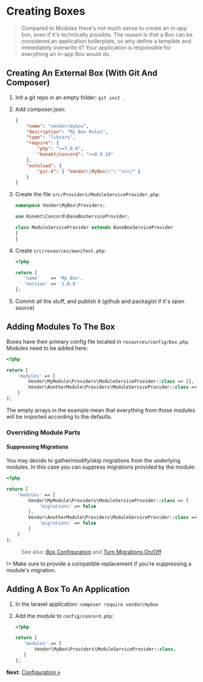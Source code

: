 # Creating Boxes

> Compared to Modules there's not much sense to create an in-app box, even if it's technically possible. The reason is that a Box can be considered an application boilerplate, so why define a template and immediately overwrite it? Your application is responsible for everything an in-app Box would do.

## Creating An External Box (With Git And Composer)

1. Init a git repo in an empty folder: `git init .`
2. Add composer.json:

    ```json
    {
        "name": "vendor/mybox",
        "description": "My Box Rulez",
        "type": "library",
        "require": {
            "php": ">=7.0.0",
            "konekt/concord": ">=0.9.10"
        },
        "autoload": {
            "psr-4": { "Vendor\\MyBox\\": "src/" }
        }
    }
    ```

3. Create the file `src/Providers/ModuleServiceProvider.php`:

    ```php
    namespace Vendor\MyBox\Providers;
    
    use Konekt\Concord\BaseBoxServiceProvider;
    
    class ModuleServiceProvider extends BaseBoxServiceProvider
    {
    }
    ```

4. Create `src/resources/manifest.php`:

    ```php
    <?php
    
    return [
       'name'    => 'My Box',
       'version' => '1.0.0'
    ];
    ```

5. Commit all the stuff, and publish it (github and packagist if it's open source)

## Adding Modules To The Box

Boxes have their primary config file located in `resources/config/box.php`.
Modules need to be added here:

```php
<?php

return [
    'modules' => [
        Vendor\MyModule\Providers\ModuleServiceProvider::class => [],
        Vendor\AnotherModule\Providers\ModuleServiceProvider::class => []
    ]
];
```

The empty arrays in the example mean that everything from those modules will be imported according to the defaults.

### Overriding Module Parts

#### Suppressing Migrations

You may decide to gather/modify/skip migrations from the underlying modules. In this case you can suppress migrations provided by the module:

```php
<?php

return [
    'modules' => [
        Vendor\MyModule\Providers\ModuleServiceProvider::class => [
            'migrations' => false    
        ],
        Vendor\AnotherModule\Providers\ModuleServiceProvider::class => [
            'migrations' => false            
        ]
    ]
];
```

> See also: [Box Configuration](configuration.md#box-configuration)
> and [Turn Migrations On/Off](migrations.md#turn-migrations-onoff)

!> Make sure to provide a compatible replacement if you're suppressing a module's migration.

## Adding A Box To An Application

1. In the laravel application: `composer require vendor/mybox`
2. Add the module to `config/concord.php`:

    ```php
    <?php
    
    return [
       'modules' => [
           Vendor\MyBox\Providers\ModuleServiceProvider::class,
       ]
    ];
    ```

**Next**: [Configuration &raquo;](configuration.md)
